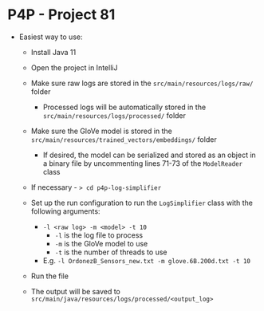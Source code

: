 # P4P - Project 81

- Easiest way to use:
  - Install Java 11
  - Open the project in IntelliJ
  - Make sure raw logs are stored in the `src/main/resources/logs/raw/` folder
    - Processed logs will be automatically stored in the `src/main/resources/logs/processed/` folder
  - Make sure the GloVe model is stored in the `src/main/resources/trained_vectors/embeddings/` folder
    - If desired, the model can be serialized and stored as an object in a binary file by uncommenting lines 71-73 of the `ModelReader` class
  - If necessary - `> cd p4p-log-simplifier`
  - Set up the run configuration to run the `LogSimplifier` class with the following arguments:
    - `-l <raw log> -m <model> -t 10`
      - `-l` is the log file to process
      - `-m` is the GloVe model to use
      - `-t` is the number of threads to use
    - E.g. `-l OrdonezB_Sensors_new.txt -m glove.6B.200d.txt -t 10`
  - Run the file
  
  - The output will be saved to `src/main/java/resources/logs/processed/<output_log>`
